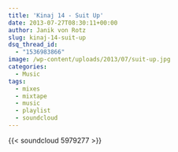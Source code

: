 ```yaml
---
title: 'Kinaj 14 - Suit Up'
date: 2013-07-27T08:30:11+00:00
author: Janik von Rotz
slug: kinaj-14-suit-up
dsq_thread_id:
  - "1536983866"
image: /wp-content/uploads/2013/07/suit-up.jpg
categories:
  - Music
tags:
  - mixes
  - mixtape
  - music
  - playlist
  - soundcloud
---
```

{{< soundcloud 5979277 >}}